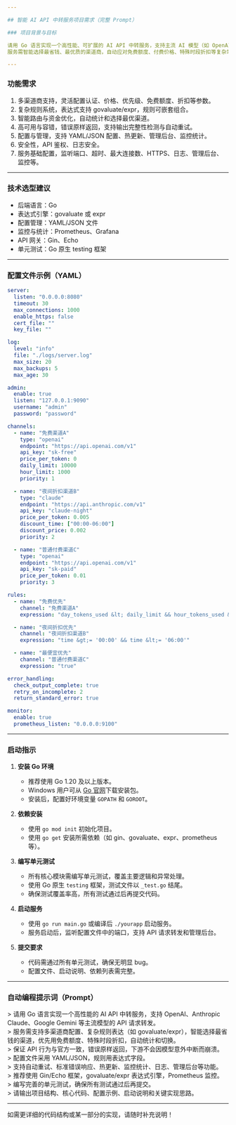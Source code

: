 ```yaml
---

## 智能 AI API 中转服务项目需求（完整 Prompt）

### 项目背景与目标

请用 Go 语言实现一个高性能、可扩展的 AI API 中转服务，支持主流 AI 模型（如 OpenAI、Anthropic Claude、Google Gemini、Aspects 等）的 API 请求转发。  
服务需智能选择最省钱、最优质的渠道商，自动应对免费额度、付费价格、特殊时段折扣等复杂场景，提升资金利用率和服务稳定性。

---
```


### 功能需求

1. 多渠道商支持，灵活配置认证、价格、优先级、免费额度、折扣等参数。
2. 复杂规则系统，表达式支持 govaluate/expr，规则可嵌套组合。
3. 智能路由与资金优化，自动统计和选择最优渠道。
4. 高可用与容错，错误原样返回，支持输出完整性检测与自动重试。
5. 配置与管理，支持 YAML/JSON 配置、热更新、管理后台、监控统计。
6. 安全性，API 鉴权、日志安全。
7. 服务基础配置，监听端口、超时、最大连接数、HTTPS、日志、管理后台、监控等。

---

### 技术选型建议

- 后端语言：Go
- 表达式引擎：govaluate 或 expr
- 配置管理：YAML/JSON 文件
- 监控与统计：Prometheus、Grafana
- API 网关：Gin、Echo
- 单元测试：Go 原生 testing 框架

---

### 配置文件示例（YAML）

```yaml
server:
  listen: "0.0.0.0:8080"
  timeout: 30
  max_connections: 1000
  enable_https: false
  cert_file: ""
  key_file: ""

log:
  level: "info"
  file: "./logs/server.log"
  max_size: 20
  max_backups: 5
  max_age: 30

admin:
  enable: true
  listen: "127.0.0.1:9090"
  username: "admin"
  password: "password"

channels:
  - name: "免费渠道A"
    type: "openai"
    endpoint: "https://api.openai.com/v1"
    api_key: "sk-free"
    price_per_token: 0
    daily_limit: 10000
    hour_limit: 1000
    priority: 1

  - name: "夜间折扣渠道B"
    type: "claude"
    endpoint: "https://api.anthropic.com/v1"
    api_key: "claude-night"
    price_per_token: 0.005
    discount_time: ["00:00-06:00"]
    discount_price: 0.002
    priority: 2

  - name: "普通付费渠道C"
    type: "openai"
    endpoint: "https://api.openai.com/v1"
    api_key: "sk-paid"
    price_per_token: 0.01
    priority: 3

rules:
  - name: "免费优先"
    channel: "免费渠道A"
    expression: "day_tokens_used &lt; daily_limit && hour_tokens_used &lt; hour_limit"

  - name: "夜间折扣优先"
    channel: "夜间折扣渠道B"
    expression: "time &gt;= '00:00' && time &lt;= '06:00'"

  - name: "最便宜优先"
    channel: "普通付费渠道C"
    expression: "true"

error_handling:
  check_output_complete: true
  retry_on_incomplete: 2
  return_standard_error: true

monitor:
  enable: true
  prometheus_listen: "0.0.0.0:9100"
```

---

### 启动指示

1. **安装 Go 环境**
   - 推荐使用 Go 1.20 及以上版本。
   - Windows 用户可从 [Go 官网](https://go.dev/dl/)下载安装包。
   - 安装后，配置好环境变量 `GOPATH` 和 `GOROOT`。

2. **依赖安装**
   - 使用 `go mod init` 初始化项目。
   - 使用 `go get` 安装所需依赖（如 gin、govaluate、expr、prometheus 等）。

3. **编写单元测试**
   - 所有核心模块需编写单元测试，覆盖主要逻辑和异常处理。
   - 使用 Go 原生 `testing` 框架，测试文件以 `_test.go` 结尾。
   - 确保测试覆盖率高，所有测试通过后再提交代码。

4. **启动服务**
   - 使用 `go run main.go` 或编译后 `./yourapp` 启动服务。
   - 服务启动后，监听配置文件中的端口，支持 API 请求转发和管理后台。

5. **提交要求**
   - 代码需通过所有单元测试，确保无明显 bug。
   - 配置文件、启动说明、依赖列表需完整。

---

### 自动编程提示词（Prompt）

&gt; 请用 Go 语言实现一个高性能的 AI API 中转服务，支持 OpenAI、Anthropic Claude、Google Gemini 等主流模型的 API 请求转发。  
&gt; 服务需支持多渠道商配置、复杂规则表达（如 govaluate/expr），智能选择最省钱的渠道，优先用免费额度、特殊时段折扣，自动统计和切换。  
&gt; 保证 API 行为与官方一致，错误原样返回，下游不会因模型意外中断而崩溃。  
&gt; 配置文件采用 YAML/JSON，规则用表达式字段。  
&gt; 支持自动重试、标准错误响应、热更新、监控统计、日志、管理后台等功能。  
&gt; 推荐使用 Gin/Echo 框架，govaluate/expr 表达式引擎，Prometheus 监控。  
&gt; 编写完善的单元测试，确保所有测试通过后再提交。  
&gt; 请输出项目结构、核心代码、配置示例、启动说明和关键实现思路。

---

如需更详细的代码结构或某一部分的实现，请随时补充说明！
